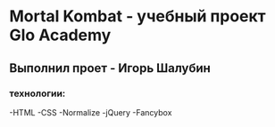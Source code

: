 # Mortal Kombat - учебный проект Glo Academy
## Выполнил проет - Игорь Шалубин
### технологии:
-HTML
-CSS
-Normalize
-jQuery
-Fancybox
